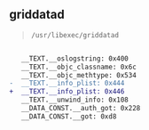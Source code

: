 ## griddatad

> `/usr/libexec/griddatad`

```diff

   __TEXT.__oslogstring: 0x400
   __TEXT.__objc_classname: 0x6c
   __TEXT.__objc_methtype: 0x534
-  __TEXT.__info_plist: 0x444
+  __TEXT.__info_plist: 0x446
   __TEXT.__unwind_info: 0x108
   __DATA_CONST.__auth_got: 0x228
   __DATA_CONST.__got: 0xd8

```
